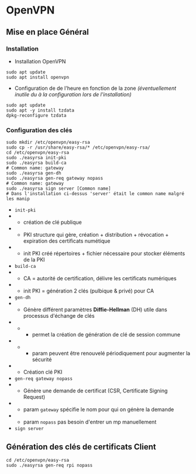 # OpenVPN

## Mise en place Général
### Installation
- Installation OpenVPN
```
sudo apt update
sudo apt install openvpn
```
- Configuration de de l'heure en fonction de la zone *(éventuellement inutile du à la configuration lors de l'installation)*
```
sudo apt update
sudo apt -y install tzdata
dpkg-reconfigure tzdata
```

### Configuration des clés
```
sudo mkdir /etc/openvpn/easy-rsa
sudo cp -r /usr/share/easy-rsa/* /etc/openvpn/easy-rsa/
cd /etc/openvpn/easy-rsa
sudo ./easyrsa init-pki 
sudo ./easyrsa build-ca
# Common name: gateway
sudo ./easyrsa gen-dh
sudo ./easyrsa gen-req gateway nopass
# Common name: gateway
sudo ./easyrsa sign server [Common name]
# Dans l'installation ci-dessus 'server' était le common name malgré les manip
```
* `init-pki`
* * création de clé publique
* * PKI structure qui gère, création + distribution + révocation + expiration des certificats numétique
* * init PKI créé répertoires + fichier nécessaire pour stocker éléments de la PKI
* `build-ca`
* * CA = autorité de certification, délivre les certificats numériques
* * init PKI = génération 2 clés (pulbique & privé) pour CA
* `gen-dh`
* * Génère différent paramètres **Diffie-Hellman** (DH) utile dans processus d'échange de clés
* * * permet la création de génération de clé de session commune
* * * param peuvent être renouvelé périodiquement pour augmenter la sécurité
* * Création clé PKI
* `gen-req gateway nopass`
* * Génère une demande de certificat (CSR, Certificate Signing Request)
* * param `gateway` spécifie le nom pour qui on génère la demande
* * param `nopass` pas besoin d'entrer un mp manuellement
* `sign server`

## Génération des clés de certificats Client
```
cd /etc/openvpn/easy-rsa
sudo ./easyrsa gen-req rpi nopass

```